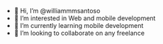 - 👋 Hi, I’m @williammmsantoso
- 👀 I’m interested in Web and mobile development
- 🌱 I’m currently learning mobile development
- 💞️ I’m looking to collaborate on any freelance

<!---
williammmsantoso/williammmsantoso is a ✨ special ✨ repository because its `README.md` (this file) appears on your GitHub profile.
You can click the Preview link to take a look at your changes.
--->
